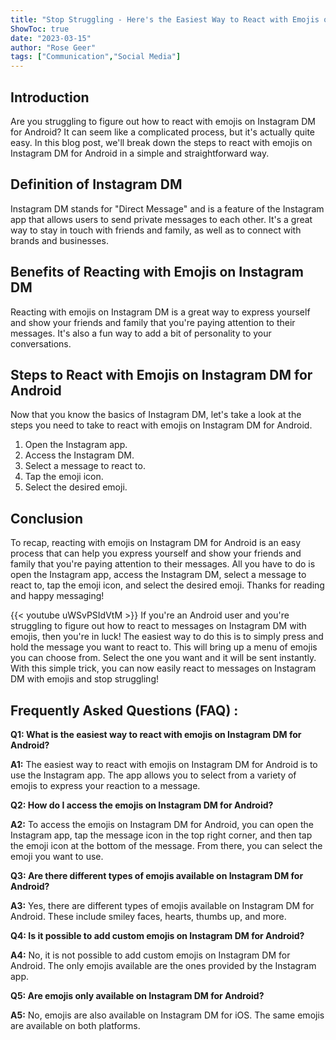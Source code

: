 ```yaml
---
title: "Stop Struggling - Here's the Easiest Way to React with Emojis on Instagram DM for Android!"
ShowToc: true 
date: "2023-03-15"
author: "Rose Geer" 
tags: ["Communication","Social Media"]
---
```

## Introduction

Are you struggling to figure out how to react with emojis on Instagram DM for Android? It can seem like a complicated process, but it's actually quite easy. In this blog post, we'll break down the steps to react with emojis on Instagram DM for Android in a simple and straightforward way.

## Definition of Instagram DM

Instagram DM stands for "Direct Message" and is a feature of the Instagram app that allows users to send private messages to each other. It's a great way to stay in touch with friends and family, as well as to connect with brands and businesses.

## Benefits of Reacting with Emojis on Instagram DM

Reacting with emojis on Instagram DM is a great way to express yourself and show your friends and family that you're paying attention to their messages. It's also a fun way to add a bit of personality to your conversations.

## Steps to React with Emojis on Instagram DM for Android

Now that you know the basics of Instagram DM, let's take a look at the steps you need to take to react with emojis on Instagram DM for Android.

1. Open the Instagram app.
2. Access the Instagram DM.
3. Select a message to react to.
4. Tap the emoji icon.
5. Select the desired emoji.

## Conclusion

To recap, reacting with emojis on Instagram DM for Android is an easy process that can help you express yourself and show your friends and family that you're paying attention to their messages. All you have to do is open the Instagram app, access the Instagram DM, select a message to react to, tap the emoji icon, and select the desired emoji. Thanks for reading and happy messaging!

{{< youtube uWSvPSIdVtM >}} 
If you're an Android user and you're struggling to figure out how to react to messages on Instagram DM with emojis, then you're in luck! The easiest way to do this is to simply press and hold the message you want to react to. This will bring up a menu of emojis you can choose from. Select the one you want and it will be sent instantly. With this simple trick, you can now easily react to messages on Instagram DM with emojis and stop struggling!

## Frequently Asked Questions (FAQ) :
**Q1: What is the easiest way to react with emojis on Instagram DM for Android?**

**A1:** The easiest way to react with emojis on Instagram DM for Android is to use the Instagram app. The app allows you to select from a variety of emojis to express your reaction to a message.

**Q2: How do I access the emojis on Instagram DM for Android?**

**A2:** To access the emojis on Instagram DM for Android, you can open the Instagram app, tap the message icon in the top right corner, and then tap the emoji icon at the bottom of the message. From there, you can select the emoji you want to use. 

**Q3: Are there different types of emojis available on Instagram DM for Android?**

**A3:** Yes, there are different types of emojis available on Instagram DM for Android. These include smiley faces, hearts, thumbs up, and more. 

**Q4: Is it possible to add custom emojis on Instagram DM for Android?**

**A4:** No, it is not possible to add custom emojis on Instagram DM for Android. The only emojis available are the ones provided by the Instagram app. 

**Q5: Are emojis only available on Instagram DM for Android?**

**A5:** No, emojis are also available on Instagram DM for iOS. The same emojis are available on both platforms.


